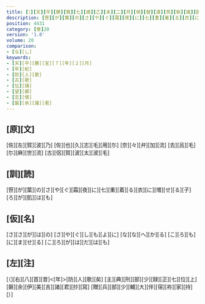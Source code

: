 ```yaml
---
title: [（][天][平][勝][寳][七][歳][乙][未][二][月][相][替][遣][筑][紫][諸][國][防][人][等][歌][）]
description: [笹][が][葉][の][さ][や][ぐ][霜][夜][に][七][重][着][る][衣][に][増][せ][る][子][ろ][が][肌][は][も]
position: 4431
category: [巻]20
version: '1.0'
volume: 20
comparison:
- [な][し]
keywords:
- [天][平][勝][宝][７][年][２][月]
- [年][紀]
- [防][人][歌]
- [古][歌]
- [伝][誦]
- [望][郷]
- [恋][情]
- [磐][余][諸][君]
---
```


## [原][文]

[佐][左][賀][波][乃] [佐][也][久][志][毛][用][尓] [奈][々][弁][加][流] [去][呂][毛][尓][麻][世][流] [古][侶][賀][波][太][波][毛]

## [訓][読]

[笹][が][葉][の][さ][や][ぐ][霜][夜][に][七][重][着][る][衣][に][増][せ][る][子][ろ][が][肌][は][も]

## [仮][名]

[さ][さ][が][は][の] [さ][や][ぐ][し][も][よ][に] [な][な][へ][か][る] [こ][ろ][も][に][ま][せ][る] [こ][ろ][が][は][だ][は][も]

## [左][注]

[（][右][八][首][昔]<[年]>[防][人][歌][矣] [主][典][刑][部][少][録][正][七][位][上][磐][余][伊][美][吉][諸][君][抄][寫] [贈][兵][部][少][輔][大][伴][宿][祢][家][持][）]
